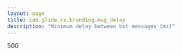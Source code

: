 ```yaml
---
layout: page
title: com.glide.cs.branding.msg_delay
description: "Minimum delay between bot messages (ms)"
---
```

500